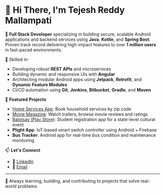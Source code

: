 # 👋 Hi There, I'm Tejesh Reddy Mallampati

💼 **Full Stack Developer** specializing in building secure, scalable Android applications and backend services using **Java**, **Kotlin**, and **Spring Boot**. Proven track record delivering high-impact features to over **1 million users** in fast-paced environments.

🔧 Skilled in:
- Developing robust **REST APIs** and microservices
- Building dynamic and responsive UIs with **Angular**
- Architecting modular Android apps using **Jetpack**, **Retrofit**, and **Dynamic Feature Modules**
- CI/CD automation using **Git**, **Jenkins**, **Bitbucket**, **Gradle**, and **Maven**

📱 **Featured Projects**
- [Home Services App](https://github.com/TejeshReddy999/HomeServices): Book household services by zip code
- [Movie Magazine](https://github.com/TejeshReddy999/MovieMagazine): Watch trailers, browse movie reviews and ratings
- [Balotsav (Play Store)](https://play.google.com/store/apps/details?id=app.balotsav.com.vvitbalotsav): Student registration app for a state-level cultural event
- **Plight App**: IoT-based smart switch controller using Android + Firebase
- **Bus Tracker**: Android app for real-time bus condition and maintenance monitoring

📫 **Let's Connect**
- 💼 [LinkedIn](https://linkedin.com/in/tejeshreddymallampati)
- 📧 [Email](mailto:mallampatitejesh@gmail.com)

---

🌱 Always learning, building, and contributing to projects that solve real-world problems.
